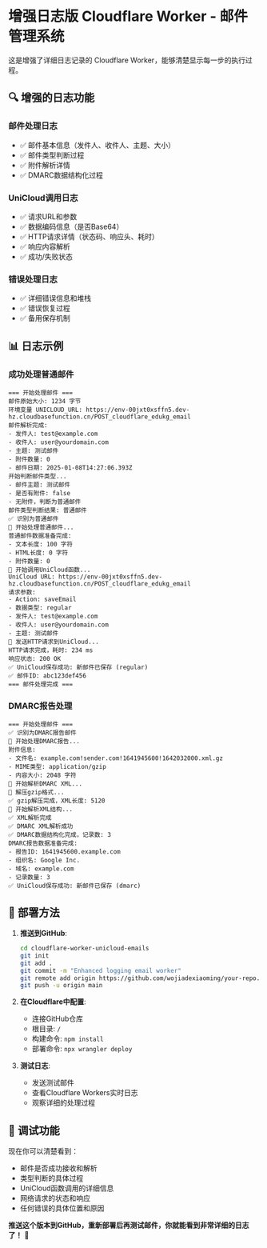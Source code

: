 # 增强日志版 Cloudflare Worker - 邮件管理系统

这是增强了详细日志记录的 Cloudflare Worker，能够清楚显示每一步的执行过程。

## 🔍 **增强的日志功能**

### **邮件处理日志**
- ✅ 邮件基本信息（发件人、收件人、主题、大小）
- ✅ 邮件类型判断过程
- ✅ 附件解析详情
- ✅ DMARC数据结构化过程

### **UniCloud调用日志**
- ✅ 请求URL和参数
- ✅ 数据编码信息（是否Base64）
- ✅ HTTP请求详情（状态码、响应头、耗时）
- ✅ 响应内容解析
- ✅ 成功/失败状态

### **错误处理日志**
- ✅ 详细错误信息和堆栈
- ✅ 错误恢复过程
- ✅ 备用保存机制

## 📊 **日志示例**

### **成功处理普通邮件**
```
=== 开始处理邮件 ===
邮件原始大小: 1234 字节
环境变量 UNICLOUD_URL: https://env-00jxt0xsffn5.dev-hz.cloudbasefunction.cn/POST_cloudflare_edukg_email
邮件解析完成:
- 发件人: test@example.com
- 收件人: user@yourdomain.com
- 主题: 测试邮件
- 附件数量: 0
- 邮件日期: 2025-01-08T14:27:06.393Z
开始判断邮件类型...
- 邮件主题: 测试邮件
- 是否有附件: false
- 无附件，判断为普通邮件
邮件类型判断结果: 普通邮件
✅ 识别为普通邮件
🔄 开始处理普通邮件...
普通邮件数据准备完成:
- 文本长度: 100 字符
- HTML长度: 0 字符
- 附件数量: 0
🔄 开始调用UniCloud函数...
UniCloud URL: https://env-00jxt0xsffn5.dev-hz.cloudbasefunction.cn/POST_cloudflare_edukg_email
请求参数:
- Action: saveEmail
- 数据类型: regular
- 发件人: test@example.com
- 收件人: user@yourdomain.com
- 主题: 测试邮件
🔄 发送HTTP请求到UniCloud...
HTTP请求完成，耗时: 234 ms
响应状态: 200 OK
✅ UniCloud保存成功: 新邮件已保存 (regular)
✅ 邮件ID: abc123def456
=== 邮件处理完成 ===
```

### **DMARC报告处理**
```
=== 开始处理邮件 ===
✅ 识别为DMARC报告邮件
🔄 开始处理DMARC报告...
附件信息:
- 文件名: example.com!sender.com!1641945600!1642032000.xml.gz
- MIME类型: application/gzip
- 内容大小: 2048 字符
🔄 开始解析DMARC XML...
🔄 解压gzip格式...
✅ gzip解压完成，XML长度: 5120
🔄 开始解析XML结构...
✅ XML解析完成
✅ DMARC XML解析成功
✅ DMARC数据结构化完成，记录数: 3
DMARC报告数据准备完成:
- 报告ID: 1641945600.example.com
- 组织名: Google Inc.
- 域名: example.com
- 记录数量: 3
✅ UniCloud保存成功: 新邮件已保存 (dmarc)
```

## 🚀 **部署方法**

1. **推送到GitHub**:
   ```bash
   cd cloudflare-worker-unicloud-emails
   git init
   git add .
   git commit -m "Enhanced logging email worker"
   git remote add origin https://github.com/wojiadexiaoming/your-repo.git
   git push -u origin main
   ```

2. **在Cloudflare中配置**:
   - 连接GitHub仓库
   - 根目录: `/`
   - 构建命令: `npm install`
   - 部署命令: `npx wrangler deploy`

3. **测试日志**:
   - 发送测试邮件
   - 查看Cloudflare Workers实时日志
   - 观察详细的处理过程

## 🔧 **调试功能**

现在你可以清楚看到：
- 邮件是否成功接收和解析
- 类型判断的具体过程
- UniCloud函数调用的详细信息
- 网络请求的状态和响应
- 任何错误的具体位置和原因

**推送这个版本到GitHub，重新部署后再测试邮件，你就能看到非常详细的日志了！** 🎉